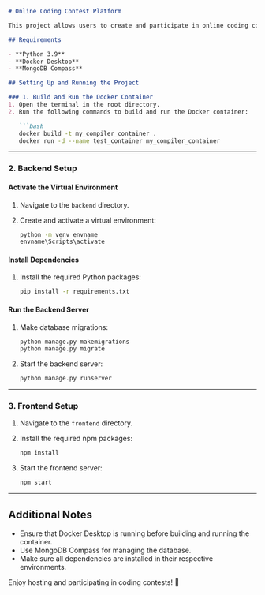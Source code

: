 ```markdown
# Online Coding Contest Platform

This project allows users to create and participate in online coding contests.

## Requirements

- **Python 3.9**
- **Docker Desktop**
- **MongoDB Compass**

## Setting Up and Running the Project

### 1. Build and Run the Docker Container
1. Open the terminal in the root directory.
2. Run the following commands to build and run the Docker container:

   ```bash
   docker build -t my_compiler_container .
   docker run -d --name test_container my_compiler_container
   ```

---

### 2. Backend Setup

#### Activate the Virtual Environment
1. Navigate to the `backend` directory.
2. Create and activate a virtual environment:

   ```bash
   python -m venv envname
   envname\Scripts\activate
   ```

#### Install Dependencies
1. Install the required Python packages:

   ```bash
   pip install -r requirements.txt
   ```

#### Run the Backend Server
1. Make database migrations:

   ```bash
   python manage.py makemigrations
   python manage.py migrate
   ```

2. Start the backend server:

   ```bash
   python manage.py runserver
   ```

---

### 3. Frontend Setup

1. Navigate to the `frontend` directory.
2. Install the required npm packages:

   ```bash
   npm install
   ```

3. Start the frontend server:

   ```bash
   npm start
   ```

---

## Additional Notes

- Ensure that Docker Desktop is running before building and running the container.
- Use MongoDB Compass for managing the database.
- Make sure all dependencies are installed in their respective environments.

Enjoy hosting and participating in coding contests! 🎉
```
